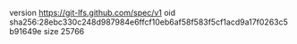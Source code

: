 version https://git-lfs.github.com/spec/v1
oid sha256:28ebc330c248d987984e6ffcf10eb6af58f583f5cf1acd9a17f0263c5b91649e
size 25766
